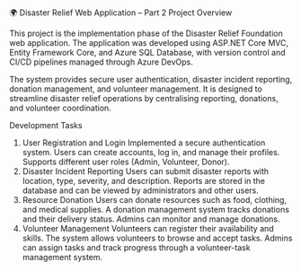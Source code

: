 🌍 Disaster Relief Web Application – Part 2 
 Project Overview

This project is the implementation phase of the Disaster Relief Foundation web application.
The application was developed using ASP.NET Core MVC, Entity Framework Core, and Azure SQL Database, with version control and CI/CD pipelines managed through Azure DevOps.

The system provides secure user authentication, disaster incident reporting, donation management, and volunteer management.
It is designed to streamline disaster relief operations by centralising reporting, donations, and volunteer coordination.

Development Tasks
1. User Registration and Login
Implemented a secure authentication system.
Users can create accounts, log in, and manage their profiles.
Supports different user roles (Admin, Volunteer, Donor).
2. Disaster Incident Reporting
Users can submit disaster reports with location, type, severity, and description.
Reports are stored in the database and can be viewed by administrators and other users.
3. Resource Donation
Users can donate resources such as food, clothing, and medical supplies.
A donation management system tracks donations and their delivery status.
Admins can monitor and manage donations.
4. Volunteer Management
Volunteers can register their availability and skills.
The system allows volunteers to browse and accept tasks.
Admins can assign tasks and track progress through a volunteer-task management system.
